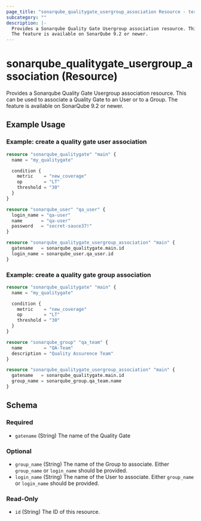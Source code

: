 ```yaml
---
page_title: "sonarqube_qualitygate_usergroup_association Resource - terraform-provider-sonarqube"
subcategory: ""
description: |-
  Provides a Sonarqube Quality Gate Usergroup association resource. This can be used to associate a Quality Gate to an User or to a Group.
  The feature is available on SonarQube 9.2 or newer.
---
```


# sonarqube_qualitygate_usergroup_association (Resource)

Provides a Sonarqube Quality Gate Usergroup association resource. This can be used to associate a Quality Gate to an User or to a Group.
The feature is available on SonarQube 9.2 or newer.

## Example Usage
### Example: create a quality gate user association
```terraform
resource "sonarqube_qualitygate" "main" {
  name = "my_qualitygate"

  condition {
    metric    = "new_coverage"
    op        = "LT"
    threshold = "30"
  }
}

resource "sonarqube_user" "qa_user" {
  login_name = "qa-user"
  name       = "qa-user"
  password   = "secret-sauce37!"
}

resource "sonarqube_qualitygate_usergroup_association" "main" {
  gatename   = sonarqube_qualitygate.main.id
  login_name = sonarqube_user.qa_user.id
}
```

### Example: create a quality gate group association
```terraform
resource "sonarqube_qualitygate" "main" {
  name = "my_qualitygate"

  condition {
    metric    = "new_coverage"
    op        = "LT"
    threshold = "30"
  }
}

resource "sonarqube_group" "qa_team" {
  name        = "QA-Team"
  description = "Quality Assurence Team"
}

resource "sonarqube_qualitygate_usergroup_association" "main" {
  gatename   = sonarqube_qualitygate.main.id
  group_name = sonarqube_group.qa_team.name
}
```

<!-- schema generated by tfplugindocs -->
## Schema

### Required

- `gatename` (String) The name of the Quality Gate

### Optional

- `group_name` (String) The name of the Group to associate. Either `group_name` or `login_name` should be provided.
- `login_name` (String) The name of the User to associate. Either `group_name` or `login_name` should be provided.

### Read-Only

- `id` (String) The ID of this resource.
